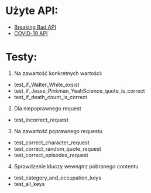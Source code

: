 # Użyte API:
  - [Breaking Bad API](https://breakingbadapi.com/)
  - [COVID-19 API](https://github.com/M-Media-Group/Covid-19-API)

# Testy:
 1) Na zawartość konkretnych wartości:
 - test_if_Walter_White_exsist
 - test_if_Jesse_Pinkman_YeahScience_quote_is_correct
 - test_if_death_count_is_correct
 2) Dla niepoprawnego request
 - test_incorrect_request
 3) Na zawartość poprawnego requestu
- test_correct_character_request
- test_correct_random_quote_request
- test_correct_episodes_request
4) Sprawdzenie kluczy wewnątrz pobranego contentu
- test_category_and_occupation_keys
- test_all_keys